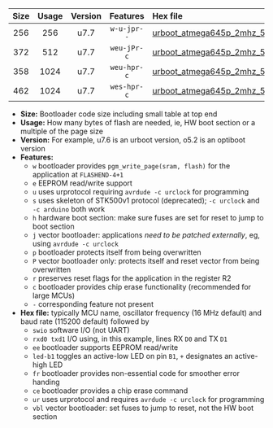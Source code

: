 |Size|Usage|Version|Features|Hex file|
|:-:|:-:|:-:|:-:|:--|
|256|256|u7.7|`w-u-jpr--`|[urboot_atmega645p_2mhz_57600bps_swio_rxe0_txe1_led+b5_ur_vbl.hex](https://raw.githubusercontent.com/stefanrueger/urboot.hex/main/cores/megacore/atmega645p/fcpu_2mhz/57600_bps/urboot_atmega645p_2mhz_57600bps_swio_rxe0_txe1_led+b5_ur_vbl.hex)|
|372|512|u7.7|`weu-jPr-c`|[urboot_atmega645p_2mhz_57600bps_swio_rxe0_txe1_ee_led+b5_fr_ce_ur_vbl.hex](https://raw.githubusercontent.com/stefanrueger/urboot.hex/main/cores/megacore/atmega645p/fcpu_2mhz/57600_bps/urboot_atmega645p_2mhz_57600bps_swio_rxe0_txe1_ee_led+b5_fr_ce_ur_vbl.hex)|
|358|1024|u7.7|`weu-hpr-c`|[urboot_atmega645p_2mhz_57600bps_swio_rxe0_txe1_ee_led+b5_fr_ce_ur.hex](https://raw.githubusercontent.com/stefanrueger/urboot.hex/main/cores/megacore/atmega645p/fcpu_2mhz/57600_bps/urboot_atmega645p_2mhz_57600bps_swio_rxe0_txe1_ee_led+b5_fr_ce_ur.hex)|
|462|1024|u7.7|`wes-hpr-c`|[urboot_atmega645p_2mhz_57600bps_swio_rxe0_txe1_ee_led+b5_fr_ce.hex](https://raw.githubusercontent.com/stefanrueger/urboot.hex/main/cores/megacore/atmega645p/fcpu_2mhz/57600_bps/urboot_atmega645p_2mhz_57600bps_swio_rxe0_txe1_ee_led+b5_fr_ce.hex)|

- **Size:** Bootloader code size including small table at top end
- **Usage:** How many bytes of flash are needed, ie, HW boot section or a multiple of the page size
- **Version:** For example, u7.6 is an urboot version, o5.2 is an optiboot version
- **Features:**
  + `w` bootloader provides `pgm_write_page(sram, flash)` for the application at `FLASHEND-4+1`
  + `e` EEPROM read/write support
  + `u` uses urprotocol requiring `avrdude -c urclock` for programming
  + `s` uses skeleton of STK500v1 protocol (deprecated); `-c urclock` and `-c arduino` both work
  + `h` hardware boot section: make sure fuses are set for reset to jump to boot section
  + `j` vector bootloader: applications *need to be patched externally*, eg, using `avrdude -c urclock`
  + `p` bootloader protects itself from being overwritten
  + `P` vector bootloader only: protects itself and reset vector from being overwritten
  + `r` preserves reset flags for the application in the register R2
  + `c` bootloader provides chip erase functionality (recommended for large MCUs)
  + `-` corresponding feature not present
- **Hex file:** typically MCU name, oscillator frequency (16 MHz default) and baud rate (115200 default) followed by
  + `swio` software I/O (not UART)
  + `rxd0 txd1` I/O using, in this example, lines RX `D0` and TX `D1`
  + `ee` bootloader supports EEPROM read/write
  + `led-b1` toggles an active-low LED on pin `B1`, `+` designates an active-high LED
  + `fr` bootloader provides non-essential code for smoother error handing
  + `ce` bootloader provides a chip erase command
  + `ur` uses urprotocol and requires `avrdude -c urclock` for programming
  + `vbl` vector bootloader: set fuses to jump to reset, not the HW boot section

